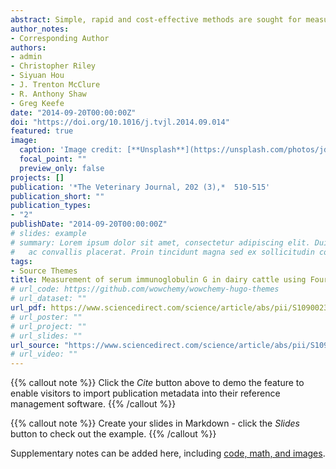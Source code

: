 ```yaml
---
abstract: Simple, rapid and cost-effective methods are sought for measuring immunoglobulin G (IgG) concentrations in bovine serum, which can be applied for diagnosis of failure of transfer of passive immunity (FTPI). The aim of the present study was to investigate the potential use of Fourier-transform infrared (FTIR) spectroscopy, with partial least squares (PLS) regression, to measure IgG concentrations in bovine serum. Serum samples collected from calves and adult cows were tested in parallel by radial immunodiffusion (RID) assay and FTIR spectroscopy. The sample IgG concentrations obtained by the RID method were linked to pre-processed spectra and divided into two sets a combined set and a test set. The combined set was used for building a calibration model, while the test set was used to assess the predictive ability of the calibration model, resulting in a root mean squared error of prediction (RMSEP) of 307.5 mg/dL. The concordance correlations between the IgG measured by RID and predicted by FTIR spectroscopy were 0.96 and 0.93 for the combined and test data sets, respectively. Analysis of the data using the Bland–Altman method did not show any evidence of systematic bias between FTIR spectroscopy and RID methods for measurement of IgG. The clinical applicability of FTIR spectroscopy for diagnosis of FTPI was evaluated using the entire data set and showed a sensitivity of 0.91 and specificity of 0.96, using RID as the reference standard. The FTIR spectroscopy method, described in the present study, demonstrates potential as a rapid and reagent-free tool for quantification of IgG in bovine serum, as an aid to diagnosis of FTPI in calves.
author_notes:
- Corresponding Author
authors:
- admin
- Christopher Riley
- Siyuan Hou
- J. Trenton McClure
- R. Anthony Shaw
- Greg Keefe
date: "2014-09-20T00:00:00Z"
doi: "https://doi.org/10.1016/j.tvjl.2014.09.014"
featured: true
image:
  caption: 'Image credit: [**Unsplash**](https://unsplash.com/photos/jdD8gXaTZsc)'
  focal_point: ""
  preview_only: false
projects: []
publication: '*The Veterinary Journal, 202 (3),*  510-515'
publication_short: ""
publication_types:
- "2"
publishDate: "2014-09-20T00:00:00Z"
# slides: example
# summary: Lorem ipsum dolor sit amet, consectetur adipiscing elit. Duis posuere tellus
#   ac convallis placerat. Proin tincidunt magna sed ex sollicitudin condimentum.
tags:
- Source Themes
title: Measurement of serum immunoglobulin G in dairy cattle using Fourier-transform infrared spectroscopy - A reagent free approach
# url_code: https://github.com/wowchemy/wowchemy-hugo-themes
# url_dataset: ""
url_pdf: https://www.sciencedirect.com/science/article/abs/pii/S1090023314003839?via%3Dihub
# url_poster: ""
# url_project: ""
# url_slides: ""
url_source: "https://www.sciencedirect.com/science/article/abs/pii/S1090023314003839?via%3Dihub"
# url_video: ""
---
```


{{% callout note %}}
Click the *Cite* button above to demo the feature to enable visitors to import publication metadata into their reference management software.
{{% /callout %}}

{{% callout note %}}
Create your slides in Markdown - click the *Slides* button to check out the example.
{{% /callout %}}

Supplementary notes can be added here, including [code, math, and images](https://wowchemy.com/docs/writing-markdown-latex/).
